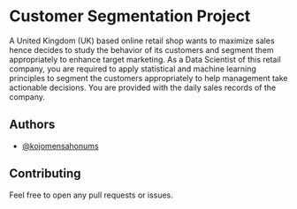 # Customer Segmentation Project
A United Kingdom (UK) based online retail shop wants to maximize sales hence decides to study the behavior of its customers and segment them appropriately to enhance target marketing.
As a Data Scientist of this retail company, you are required to apply statistical and machine learning principles to segment the customers appropriately to help management take actionable decisions.
You are provided with the daily sales records of the company.



## Authors

- [@kojomensahonums](https://www.github.com/kojomensahonums)


## Contributing

Feel free to open any pull requests or issues.

